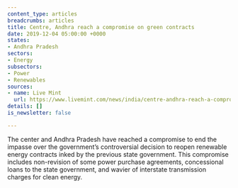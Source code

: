 ```yaml
---
content_type: articles
breadcrumbs: articles
title: Centre, Andhra reach a compromise on green contracts
date: 2019-12-04 05:00:00 +0000
states:
- Andhra Pradesh
sectors:
- Energy
subsectors:
- Power
- Renewables
sources:
- name: Live Mint
  url: https://www.livemint.com/news/india/centre-andhra-reach-a-compromise-on-green-contracts-11574966773995.html
details: []
is_newsletter: false

---
```

The center and Andhra Pradesh have reached a compromise to end the impasse over the government’s controversial decision to reopen renewable energy contracts inked by the previous state government. This compromise includes non-revision of some power purchase agreements, concessional loans to the state government, and wavier of interstate transmission charges for clean energy.
